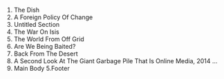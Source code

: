 1. The Dish
2. A Foreign Policy Of Change
3. Untitled Section
  1. The War On Isis
  2. The World From Off Grid
  3. Are We Being Baited?
  4. Back From The Desert
  5. A Second Look At The Giant Garbage Pile That Is Online Media, 2014
  ...
4. Main Body
5.Footer
